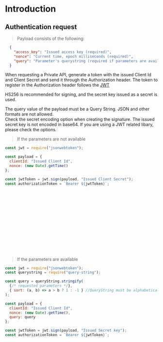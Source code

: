 # Introduction

## Authentication request

> Payload consists of the following:

```json
  {
    "access_key": "Issued access key (required)",
    "nonce": "Current time, epoch milliseconds (required)",
    "query": "Parameter's querystring (required if parameters are available)"
  }
```


When requesting a Private API, generate a token with the issued Client Id and Client Secret and send it through the Authorization header. The token to register in the Authorization header follows the [JWT](https://jwt.io)

HS256 is recommended for signing, and the secret key issued as a secret is used.

<aside class="warning">
The query value of the payload must be a Query String. JSON and other formats are not allowed.
</aside>

<aside class="notice">
Check the secret encoding option when creating the signature. The issued secret key is not encoded in base64. If you are using a JWT related libary, please check the options.
</aside>

>If the parameters are not available

```javascript
const jwt = require("jsonwebtoken");

const payload = {
  clientId: "Issued Client Id",
  nonce: (new Date).getTime()
};

const jwtToken = jwt.sign(payload, "Issued Client Secret");
const authorizationToken = `Bearer ${jwtToken}`;
```

<br/>
<br/>
<br/>
<br/>


<br/>
<br/>
<br/>
<br/>


<br/>
<br/>
<br/>
<br/>

>If the parameters are available

```javascript 
const jwt = require("jsonwebtoken");
const querystring = require("query-string");

const query = queryString.stringify(
  {/* requested parameters */}, 
  { sort: (a, b) => a > b ? 1 : -1 } //QueryString must be alphabetically ordered.
);

const payload = {
  clientId: "Issued Client Id",
  nonce: (new Date).getTime(),
  query: query
};

const jwtToken = jwt.sign(payload, "Issued Secret key");
const authorizationToken = `Bearer ${jwtToken}`;

```